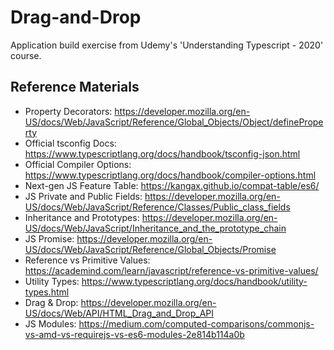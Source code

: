 # Drag-and-Drop
Application build exercise from Udemy's 'Understanding Typescript - 2020' course.

## Reference Materials
* Property Decorators: https://developer.mozilla.org/en-US/docs/Web/JavaScript/Reference/Global_Objects/Object/defineProperty
* Official tsconfig Docs: https://www.typescriptlang.org/docs/handbook/tsconfig-json.html
* Official Compiler Options: https://www.typescriptlang.org/docs/handbook/compiler-options.html
* Next-gen JS Feature Table: https://kangax.github.io/compat-table/es6/
* JS Private and Public Fields: https://developer.mozilla.org/en-US/docs/Web/JavaScript/Reference/Classes/Public_class_fields
* Inheritance and Prototypes: https://developer.mozilla.org/en-US/docs/Web/JavaScript/Inheritance_and_the_prototype_chain
* JS Promise: https://developer.mozilla.org/en-US/docs/Web/JavaScript/Reference/Global_Objects/Promise
* Reference vs Primitive Values: https://academind.com/learn/javascript/reference-vs-primitive-values/
* Utility Types: https://www.typescriptlang.org/docs/handbook/utility-types.html
* Drag & Drop: https://developer.mozilla.org/en-US/docs/Web/API/HTML_Drag_and_Drop_API
* JS Modules: https://medium.com/computed-comparisons/commonjs-vs-amd-vs-requirejs-vs-es6-modules-2e814b114a0b
